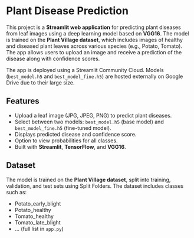 # Plant Disease Prediction

This project is a **Streamlit web application** for predicting plant diseases from leaf images using a deep learning model based on **VGG16**. The model is trained on the **Plant Village dataset**, which includes images of healthy and diseased plant leaves across various species (e.g., Potato, Tomato). The app allows users to upload an image and receive a prediction of the disease along with confidence scores.

The app is deployed using a Streamlit Community Cloud. Models (`best_model.h5` and `best_model_fine.h5`) are hosted externally on Google Drive due to their large size.

## Features
- Upload a leaf image (JPG, JPEG, PNG) to predict plant diseases.
- Select between two models: `best_model.h5` (base model) and `best_model_fine.h5` (fine-tuned model).
- Displays predicted disease and confidence score.
- Option to view probabilities for all classes.
- Built with **Streamlit**, **TensorFlow**, and **VGG16**.

## Dataset
The model is trained on the **Plant Village dataset**, split into training, validation, and test sets using Split Folders. The dataset includes classes such as:
- Potato_early_blight
- Potato_healthy
- Tomato_healthy
- Tomato_late_blight
- ... (full list in `app.py`)

